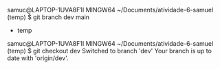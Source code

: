 samuc@LAPTOP-1UVA8F1I MINGW64 ~/Documents/atividade-6-samuel (temp)
$ git branch
  dev
  main
* temp

samuc@LAPTOP-1UVA8F1I MINGW64 ~/Documents/atividade-6-samuel (temp)
$ git checkout dev
Switched to branch 'dev'
Your branch is up to date with 'origin/dev'.

